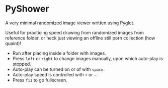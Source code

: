 PyShower
========

A very minimal randomized image viewer written using Pyglet. 

Useful for practicing speed drawing from randomized images from reference folder. or heck just viewing an offline still porn collection (how quaint)!

- Run after placing inside a folder with images.
- Press `left` or `right` to change images manually, upon which auto-play is stopped.
- Auto-play can be turned on or of with `space`.
- Auto-play speed is controlled with `+` or `-`.
- Press `f11` to go fullscreen.


